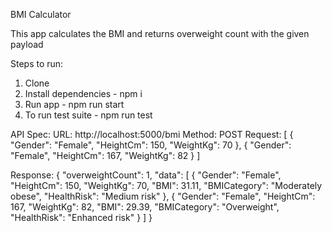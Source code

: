 BMI Calculator

This app calculates the BMI and returns overweight count with the given payload 

Steps to run:
1. Clone
2. Install dependencies - npm i
3. Run app - npm run start
4. To run test suite - npm run test

API Spec:
URL: http://localhost:5000/bmi
Method: POST
Request:
[
    {
      "Gender": "Female",
      "HeightCm": 150,
      "WeightKg": 70
    },
    {
      "Gender": "Female",
      "HeightCm": 167,
      "WeightKg": 82
    }
]

Response:
{
  "overweightCount": 1,
  "data": [
    {
      "Gender": "Female",
      "HeightCm": 150,
      "WeightKg": 70,
      "BMI": 31.11,
      "BMICategory": "Moderately obese",
      "HealthRisk": "Medium risk"
    },
    {
      "Gender": "Female",
      "HeightCm": 167,
      "WeightKg": 82,
      "BMI": 29.39,
      "BMICategory": "Overweight",
      "HealthRisk": "Enhanced risk"
    }
  ]
}


